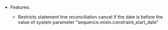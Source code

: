 - Features:

  - Restricts statement line reconciliation cancel if the date is before the value of system parameter
    "sequence.mixin.constraint_start_date"
